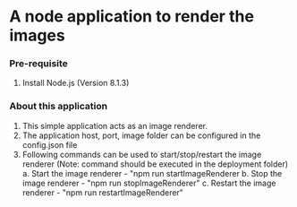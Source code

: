# A node application to render the images

### Pre-requisite
1. Install Node.js 	(Version 8.1.3)

### About this application
1. This simple application acts as an image renderer.
2. The application host, port, image folder can be configured in the config.json file
3. Following commands can be used to start/stop/restart the image renderer (Note: command should be executed in the deployment folder)
  a. Start the image renderer - "npm run startImageRenderer
  b. Stop the image renderer - "npm run stopImageRenderer"
  c. Restart the image renderer - "npm run restartImageRenderer"

